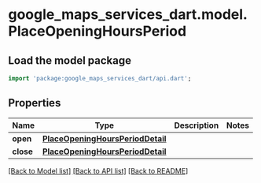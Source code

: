 # google_maps_services_dart.model.PlaceOpeningHoursPeriod

## Load the model package
```dart
import 'package:google_maps_services_dart/api.dart';
```

## Properties
Name | Type | Description | Notes
------------ | ------------- | ------------- | -------------
**open** | [**PlaceOpeningHoursPeriodDetail**](PlaceOpeningHoursPeriodDetail.md) |  | 
**close** | [**PlaceOpeningHoursPeriodDetail**](PlaceOpeningHoursPeriodDetail.md) |  | 

[[Back to Model list]](../README.md#documentation-for-models) [[Back to API list]](../README.md#documentation-for-api-endpoints) [[Back to README]](../README.md)


